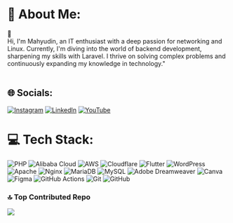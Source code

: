# 💫 About Me:
🌠<br>Hi, I'm Mahyudin, an IT enthusiast with a deep passion for networking and Linux. Currently, I'm diving into the world of backend development, sharpening my skills with Laravel. I thrive on solving complex problems and continuously expanding my knowledge in technology."<br><br>


## 🌐 Socials:
[![Instagram](https://img.shields.io/badge/Instagram-%23E4405F.svg?logo=Instagram&logoColor=white)](https://instagram.com/mahyudindev) [![LinkedIn](https://img.shields.io/badge/LinkedIn-%230077B5.svg?logo=linkedin&logoColor=white)](https://linkedin.com/in/mahyudin) [![YouTube](https://img.shields.io/badge/YouTube-%23FF0000.svg?logo=YouTube&logoColor=white)](https://youtube.com/@@it_code) 

# 💻 Tech Stack:
![PHP](https://img.shields.io/badge/php-%23777BB4.svg?style=flat&logo=php&logoColor=white) ![Alibaba Cloud](https://img.shields.io/badge/AlibabaCloud-%23FF6701.svg?style=flat&logo=alibabacloud&logoColor=white) ![AWS](https://img.shields.io/badge/AWS-%23FF9900.svg?style=flat&logo=amazon-aws&logoColor=white) ![Cloudflare](https://img.shields.io/badge/Cloudflare-F38020?style=flat&logo=Cloudflare&logoColor=white) ![Flutter](https://img.shields.io/badge/Flutter-%2302569B.svg?style=flat&logo=Flutter&logoColor=white) ![WordPress](https://img.shields.io/badge/WordPress-%23117AC9.svg?style=flat&logo=WordPress&logoColor=white) ![Apache](https://img.shields.io/badge/apache-%23D42029.svg?style=flat&logo=apache&logoColor=white) ![Nginx](https://img.shields.io/badge/nginx-%23009639.svg?style=flat&logo=nginx&logoColor=white) ![MariaDB](https://img.shields.io/badge/MariaDB-003545?style=flat&logo=mariadb&logoColor=white) ![MySQL](https://img.shields.io/badge/mysql-4479A1.svg?style=flat&logo=mysql&logoColor=white) ![Adobe Dreamweaver](https://img.shields.io/badge/Adobe%20Dreamweaver-FF61F6.svg?style=flat&logo=Adobe%20Dreamweaver&logoColor=white) ![Canva](https://img.shields.io/badge/Canva-%2300C4CC.svg?style=flat&logo=Canva&logoColor=white) ![Figma](https://img.shields.io/badge/figma-%23F24E1E.svg?style=flat&logo=figma&logoColor=white) ![GitHub Actions](https://img.shields.io/badge/github%20actions-%232671E5.svg?style=flat&logo=githubactions&logoColor=white) ![Git](https://img.shields.io/badge/git-%23F05033.svg?style=flat&logo=git&logoColor=white) ![GitHub](https://img.shields.io/badge/github-%23121011.svg?style=flat&logo=github&logoColor=white)


### 🔝 Top Contributed Repo
![](https://github-contributor-stats.vercel.app/api?username=mahyudindev&limit=5&theme=dark&combine_all_yearly_contributions=true)

<!-- Proudly created with GPRM ( https://gprm.itsvg.in ) -->